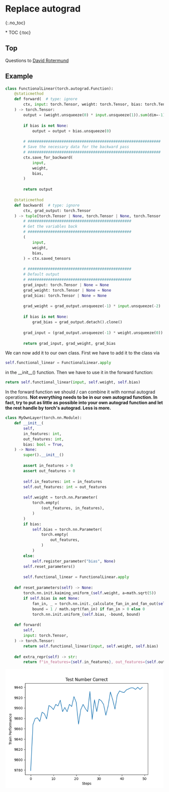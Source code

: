 # Replace autograd
{:.no_toc}

<nav markdown="1" class="toc-class">
* TOC
{:toc}
</nav>

## Top

Questions to [David Rotermund](mailto:davrot@uni-bremen.de)

## Example 

```python
class FunctionalLinear(torch.autograd.Function):
    @staticmethod
    def forward(  # type: ignore
        ctx, input: torch.Tensor, weight: torch.Tensor, bias: torch.Tensor
    ) -> torch.Tensor:
        output = (weight.unsqueeze(0) * input.unsqueeze(1)).sum(dim=-1)

        if bias is not None:
            output = output + bias.unsqueeze(0)

        # ###########################################################
        # Save the necessary data for the backward pass
        # ###########################################################
        ctx.save_for_backward(
            input,
            weight,
            bias,
        )

        return output

    @staticmethod
    def backward(  # type: ignore
        ctx, grad_output: torch.Tensor
    ) -> tuple[torch.Tensor | None, torch.Tensor | None, torch.Tensor | None]:
        # ##############################################
        # Get the variables back
        # ##############################################
        (
            input,
            weight,
            bias,
        ) = ctx.saved_tensors

        # ##############################################
        # Default output
        # ##############################################
        grad_input: torch.Tensor | None = None
        grad_weight: torch.Tensor | None = None
        grad_bias: torch.Tensor | None = None

        grad_weight = grad_output.unsqueeze(-1) * input.unsqueeze(-2)

        if bias is not None:
            grad_bias = grad_output.detach().clone()

        grad_input = (grad_output.unsqueeze(-1) * weight.unsqueeze(0)).sum(dim=1)

        return grad_input, grad_weight, grad_bias
```

We can now add it to our own class. First we have to add it to the class via 

```python
self.functional_linear = FunctionalLinear.apply
```

in the \_\_init\_\_() function. Then we have to use it in the forward function:

```python
return self.functional_linear(input, self.weight, self.bias)
```

In the forward function we should / can combine it with normal autograd operations. **Not everything needs to be in our own autograd function. In fact, try to put as little as possible into your own autograd function and let the rest handle by torch's autograd. Less is more.** 


```python
class MyOwnLayer(torch.nn.Module):
    def __init__(
        self,
        in_features: int,
        out_features: int,
        bias: bool = True,
    ) -> None:
        super().__init__()

        assert in_features > 0
        assert out_features > 0

        self.in_features: int = in_features
        self.out_features: int = out_features

        self.weight = torch.nn.Parameter(
            torch.empty(
                (out_features, in_features),
            )
        )
        if bias:
            self.bias = torch.nn.Parameter(
                torch.empty(
                    out_features,
                )
            )
        else:
            self.register_parameter("bias", None)
        self.reset_parameters()

        self.functional_linear = FunctionalLinear.apply

    def reset_parameters(self) -> None:
        torch.nn.init.kaiming_uniform_(self.weight, a=math.sqrt(5))
        if self.bias is not None:
            fan_in, _ = torch.nn.init._calculate_fan_in_and_fan_out(self.weight)
            bound = 1 / math.sqrt(fan_in) if fan_in > 0 else 0
            torch.nn.init.uniform_(self.bias, -bound, bound)

    def forward(
        self,
        input: torch.Tensor,
    ) -> torch.Tensor:
        return self.functional_linear(input, self.weight, self.bias)

    def extra_repr(self) -> str:
        return f"in_features={self.in_features}, out_features={self.out_features}, bias={self.bias is not None}"
```
        
![Figure_1.png](Figure_1.png)
